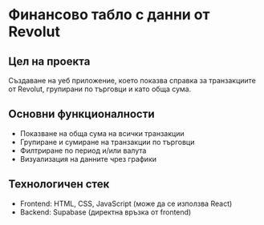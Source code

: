 # Финансово табло с данни от Revolut

## Цел на проекта
Създаване на уеб приложение, което показва справка за транзакциите от Revolut, групирани по търговци и като обща сума.

## Основни функционалности
- Показване на обща сума на всички транзакции
- Групиране и сумиране на транзакции по търговци
- Филтриране по период и/или валута
- Визуализация на данните чрез графики

## Технологичен стек
- Frontend: HTML, CSS, JavaScript (може да се използва React)
- Backend: Supabase (директна връзка от frontend)
